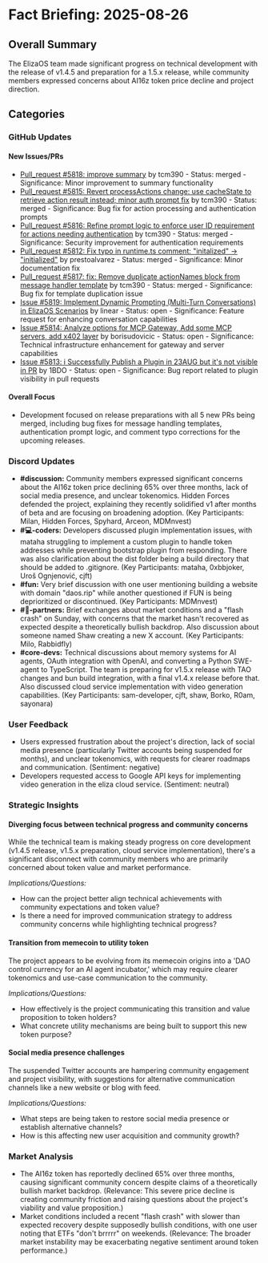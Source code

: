 # Fact Briefing: 2025-08-26

## Overall Summary
The ElizaOS team made significant progress on technical development with the release of v1.4.5 and preparation for a 1.5.x release, while community members expressed concerns about AI16z token price decline and project direction.

## Categories

### GitHub Updates

#### New Issues/PRs
- [Pull_request #5818: improve summary](https://github.com/elizaOS/eliza/pull/5818) by tcm390 - Status: merged - Significance: Minor improvement to summary functionality
- [Pull_request #5815: Revert processActions change: use cacheState to retrieve action result instead; minor auth prompt fix](https://github.com/elizaOS/eliza/pull/5815) by tcm390 - Status: merged - Significance: Bug fix for action processing and authentication prompts
- [Pull_request #5816: Refine prompt logic to enforce user ID requirement for actions needing authentication](https://github.com/elizaOS/eliza/pull/5816) by tcm390 - Status: merged - Significance: Security improvement for authentication requirements
- [Pull_request #5812: Fix typo in runtime.ts comment: "initalized" → "initialized"](https://github.com/elizaOS/eliza/pull/5812) by prestoalvarez - Status: merged - Significance: Minor documentation fix
- [Pull_request #5817: fix: Remove duplicate actionNames block from message handler template](https://github.com/elizaOS/eliza/pull/5817) by tcm390 - Status: merged - Significance: Bug fix for template duplication issue
- [Issue #5819: Implement Dynamic Prompting (Multi-Turn Conversations) in ElizaOS Scenarios](https://github.com/elizaOS/eliza/issues/5819) by linear - Status: open - Significance: Feature request for enhancing conversation capabilities
- [Issue #5814: Analyze options for MCP Gateway, Add some MCP servers, add x402 layer](https://github.com/elizaOS/eliza/issues/5814) by borisudovicic - Status: open - Significance: Technical infrastructure enhancement for gateway and server capabilities
- [Issue #5813: i Successfully Publish a Plugin in 23AUG but it's not visible in PR](https://github.com/elizaOS/eliza/issues/5813) by 1BDO - Status: open - Significance: Bug report related to plugin visibility in pull requests

#### Overall Focus
- Development focused on release preparations with all 5 new PRs being merged, including bug fixes for message handling templates, authentication prompt logic, and comment typo corrections for the upcoming releases.

### Discord Updates
- **#discussion:** Community members expressed significant concerns about the AI16z token price declining 65% over three months, lack of social media presence, and unclear tokenomics. Hidden Forces defended the project, explaining they recently solidified v1 after months of beta and are focusing on broadening adoption. (Key Participants: Milan, Hidden Forces, Spyhard, Arceon, MDMnvest)
- **#💻-coders:** Developers discussed plugin implementation issues, with mataha struggling to implement a custom plugin to handle token addresses while preventing bootstrap plugin from responding. There was also clarification about the dist folder being a build directory that should be added to .gitignore. (Key Participants: mataha, 0xbbjoker, Uroš Ognjenović, cjft)
- **#fun:** Very brief discussion with one user mentioning building a website with domain "daos.rip" while another questioned if FUN is being deprioritized or discontinued. (Key Participants: MDMnvest)
- **#🥇-partners:** Brief exchanges about market conditions and a "flash crash" on Sunday, with concerns that the market hasn't recovered as expected despite a theoretically bullish backdrop. Also discussion about someone named Shaw creating a new X account. (Key Participants: Milo, Rabbidfly)
- **#core-devs:** Technical discussions about memory systems for AI agents, OAuth integration with OpenAI, and converting a Python SWE-agent to TypeScript. The team is preparing for v1.5.x release with TAO changes and bun build integration, with a final v1.4.x release before that. Also discussed cloud service implementation with video generation capabilities. (Key Participants: sam-developer, cjft, shaw, Borko, R0am, sayonara)

### User Feedback
- Users expressed frustration about the project's direction, lack of social media presence (particularly Twitter accounts being suspended for months), and unclear tokenomics, with requests for clearer roadmaps and communication. (Sentiment: negative)
- Developers requested access to Google API keys for implementing video generation in the eliza cloud service. (Sentiment: neutral)

### Strategic Insights

#### Diverging focus between technical progress and community concerns
While the technical team is making steady progress on core development (v1.4.5 release, v1.5.x preparation, cloud service implementation), there's a significant disconnect with community members who are primarily concerned about token value and market performance.

*Implications/Questions:*
  - How can the project better align technical achievements with community expectations and token value?
  - Is there a need for improved communication strategy to address community concerns while highlighting technical progress?

#### Transition from memecoin to utility token
The project appears to be evolving from its memecoin origins into a 'DAO control currency for an AI agent incubator,' which may require clearer tokenomics and use-case communication to the community.

*Implications/Questions:*
  - How effectively is the project communicating this transition and value proposition to token holders?
  - What concrete utility mechanisms are being built to support this new token purpose?

#### Social media presence challenges
The suspended Twitter accounts are hampering community engagement and project visibility, with suggestions for alternative communication channels like a new website or blog with feed.

*Implications/Questions:*
  - What steps are being taken to restore social media presence or establish alternative channels?
  - How is this affecting new user acquisition and community growth?

### Market Analysis
- The AI16z token has reportedly declined 65% over three months, causing significant community concern despite claims of a theoretically bullish market backdrop. (Relevance: This severe price decline is creating community friction and raising questions about the project's viability and value proposition.)
- Market conditions included a recent "flash crash" with slower than expected recovery despite supposedly bullish conditions, with one user noting that ETFs "don't brrrrr" on weekends. (Relevance: The broader market instability may be exacerbating negative sentiment around token performance.)